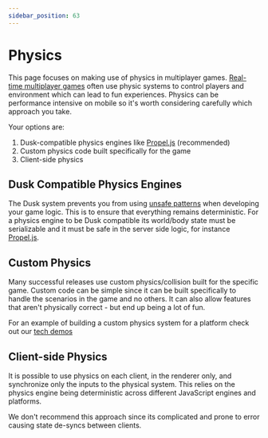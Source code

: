 ```yaml
---
sidebar_position: 63
---
```


# Physics

This page focuses on making use of physics in multiplayer games. [Real-time multiplayer games](real-time-games.md) often use physic systems to control players and environment which can lead to fun experiences. Physics can be performance intensive on mobile so it's worth considering carefully which approach you take. 

Your options are:

1. Dusk-compatible physics engines like [Propel.js](https://github.com/kevglass/propel-js/) (recommended)
1. Custom physics code built specifically for the game
1. Client-side physics

## Dusk Compatible Physics Engines

The Dusk system prevents you from using [unsafe patterns](../how-it-works/server-side-logic.md) when developing your game logic. This is to ensure that everything remains deterministic. For a physics engine to be Dusk compatible its world/body state must be serializable and it must be safe in the server side logic, for instance [Propel.js](https://github.com/kevglass/propel-js/).

## Custom Physics

Many successful releases use custom physics/collision built for the specific game. Custom code can be simple since it can be built specifically to handle the scenarios in the game and no others. It can also allow features that aren't physically correct - but end up being a lot of fun.

For an example of building a custom physics system for a platform check out our [tech demos](../examples/tech-demos)

## Client-side Physics

It is possible to use physics on each client, in the renderer only, and synchronize only the inputs to the physical system. This relies on the physics engine being deterministic across different JavaScript engines and platforms. 

We don't recommend this approach since its complicated and prone to error causing state de-syncs between clients. 